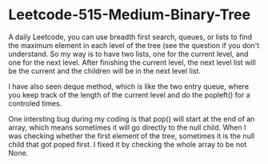 # Leetcode-515-Medium-Binary-Tree
A daily Leetcode, you can use breadth first search, queues, or lists to find the maximum element in each level of the tree (see the question if you don't understand. So my way is to have two lists, one for the current level, and one for the next level. After finishing the current level, the next level list will be the current and the children will be in the next level list.

I have also seen deque method, which is like the two entry queue, where you keep track of the length of the current level and do the popleft() for a controled times. 

One intersting bug during my coding is that pop() will start at the end of an array, which means sometimes it will go directly to the null child. When I was checking whether the first element of the tree, sometimes it is the null child that got poped first. I fixed it by checking the whole array to be not None.
